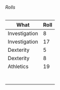 
###### Rolls
| What          | Roll |
| ------------- | ---- |
| Investigation | 8    |
| Investigation | 17   |
| Dexterity     | 5    |
| Dexterity     | 8    |
| Athletics     | 19   |
|               |      |
|               |      |
|               |      |
|               |      |
|               |      |
|               |      |
|               |      |